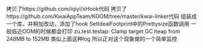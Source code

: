 拷贝了https://github.com/iqiyi/xHook代码
拷贝了https://github.com/KwaiAppTeam/KOOM/tree/master/kwai-linker代码
组装成一个库，并稍加改动，添加了hook SetIdealFootprint中的Prettysize函数调用
一般临近OOM的时候都会打印
zu.test.testap: Clamp target GC heap from 248MB to 152MB
类似上面这种log
所以正对这个现象做的一个简单监控